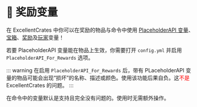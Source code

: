# 🎨 奖励变量

在 ExcellentCrates 中你可以在奖励的物品与命令中使用 [PlaceholderAPI 变量](https://www.spigotmc.org/resources/6245/)、[宝箱](utility.placeholders.md#宝箱变量)、[奖励](utility.placeholders.md#奖励变量)及[玩家](utility.placeholders.md#玩家变量)变量！

若要 PlaceholderAPI 变量能在物品上生效，你需要打开 `config.yml` 并启用 `PlaceholderAPI_For_Rewards` 选项。

::: warning
在启用 `PlaceholderAPI_For_Rewards` 后，带有 PLaceholderAPI 变量的物品可能会出现“损坏”的名称、描述或颜色。使用该功能后果自负。这<font color="red">不是</font> ExcellentCrates 的问题。
:::

在命令中的变量默认是支持且完全没有问题的。使用时无需额外操作。
